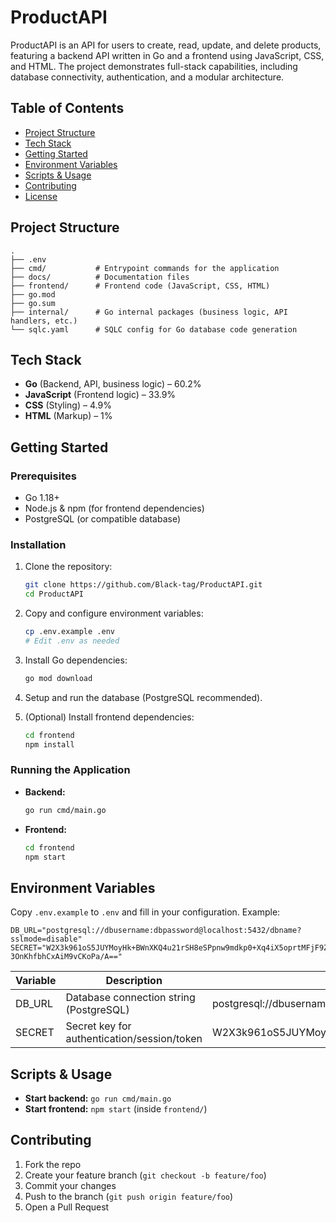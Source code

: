 # ProductAPI

ProductAPI is an API for users to create, read, update, and delete products, featuring a backend API written in Go and a frontend using JavaScript, CSS, and HTML. The project demonstrates full-stack capabilities, including database connectivity, authentication, and a modular architecture.

## Table of Contents

- [Project Structure](#project-structure)
- [Tech Stack](#tech-stack)
- [Getting Started](#getting-started)
- [Environment Variables](#environment-variables)
- [Scripts & Usage](#scripts--usage)
- [Contributing](#contributing)
- [License](#license)

## Project Structure

```
.
├── .env
├── cmd/           # Entrypoint commands for the application
├── docs/          # Documentation files
├── frontend/      # Frontend code (JavaScript, CSS, HTML)
├── go.mod
├── go.sum
├── internal/      # Go internal packages (business logic, API handlers, etc.)
└── sqlc.yaml      # SQLC config for Go database code generation
```

## Tech Stack

- **Go** (Backend, API, business logic) – 60.2%
- **JavaScript** (Frontend logic) – 33.9%
- **CSS** (Styling) – 4.9%
- **HTML** (Markup) – 1%

## Getting Started

### Prerequisites

- Go 1.18+
- Node.js & npm (for frontend dependencies)
- PostgreSQL (or compatible database)

### Installation

1. Clone the repository:
   ```sh
   git clone https://github.com/Black-tag/ProductAPI.git
   cd ProductAPI
   ```

2. Copy and configure environment variables:
   ```sh
   cp .env.example .env
   # Edit .env as needed
   ```

3. Install Go dependencies:
   ```sh
   go mod download
   ```

4. Setup and run the database (PostgreSQL recommended).

5. (Optional) Install frontend dependencies:
   ```sh
   cd frontend
   npm install
   ```

### Running the Application

- **Backend:**
  ```sh
  go run cmd/main.go
  ```
- **Frontend:**
  ```sh
  cd frontend
  npm start
  ```

## Environment Variables

Copy `.env.example` to `.env` and fill in your configuration. Example:

```env
DB_URL="postgresql://dbusername:dbpassword@localhost:5432/dbname?sslmode=disable"
SECRET="W2X3k961oS5JUYMoyHk+BWnXKQ4u21rSH8eSPpnw9mdkp0+Xq4iX5oprtMFjF9Zp
3OnKhfbhCxAiM9vCKoPa/A=="
```

| Variable | Description                                 | Example Value                                                |
|----------|---------------------------------------------|--------------------------------------------------------------|
| DB_URL   | Database connection string (PostgreSQL)     | postgresql://dbusername:dbpassword@localhost:5432/dbname...  |
| SECRET   | Secret key for authentication/session/token | W2X3k961oS5JUYMoyHk+...                                      |



## Scripts & Usage

- **Start backend:** `go run cmd/main.go`
- **Start frontend:** `npm start` (inside `frontend/`)


## Contributing

1. Fork the repo
2. Create your feature branch (`git checkout -b feature/foo`)
3. Commit your changes
4. Push to the branch (`git push origin feature/foo`)
5. Open a Pull Request



